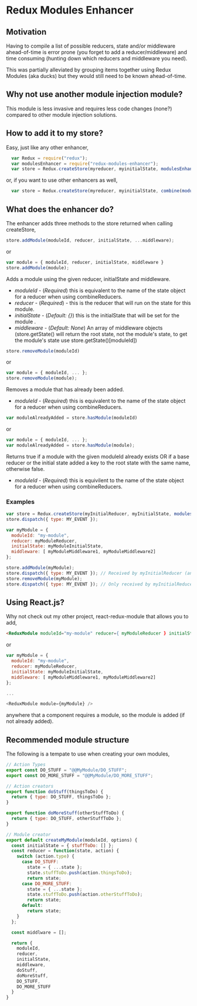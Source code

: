 # Redux Modules Enhancer

## Motivation

Having to compile a list of possible reducers, state and/or middleware ahead-of-time is
error prone (you forget to add a reducer/middleware) and time consuming (hunting
down which reducers and middleware you need).

This was partially alleviated by grouping items together using Redux Modules (aka ducks) but
they would still need to be known ahead-of-time.

## Why not use another module injection module?

This module is less invasive and requires less code changes (none?) compared to
other module injection solutions.

## How to add it to my store?

Easy, just like any other enhancer,

```javascript
  var Redux = require("redux");
  var modulesEnhancer = require("redux-modules-enhancer");
  var store = Redux.createStore(myreducer, myinitialState, modulesEnhancer());
```

or, if you want to use other enhancers as well,

```javascript
  var store = Redux.createStore(myreducer, myinitialState, combine(modulesEnhancer(), Redux.applyMiddleware(...)));
```

## What does the enhancer do?

The enhancer adds three methods to the store returned when calling createStore,

```javascript
store.addModule(moduleId, reducer, initialState, ...middleware);
```

or

```javascript
var module = { moduleId, reducer, initialState, middleware }
store.addModule(module);
```

Adds a module using
the given reducer, initialState and middleware.

-   *moduleId* - (*Required*) this is equivalent to the name of the state object for a reducer when using combineReducers.
-   *reducer* - (*Required*) - this is the reducer that will run on the state for this module.
-   *initialState* - (*Default: {}*) this is the initialState that will be set for the module .
-   *middleware* - (*Default: None*) An array of middleware objects (store.getState() will return the root state, not the module's state, to get the module's state use store.getState()\[moduleId\])

```javascript
store.removeModule(moduleId)
```
or
```javascript
var module = { moduleId, ... };
store.removeModule(module);
```
Removes a module that has already been added.

-   *moduleId* - (*Required*) this is equivalent to the name of the state object for a reducer when using combineReducers.

```javascript
var moduleAlreadyAdded = store.hasModule(moduleId)
```
or

```javascript
var module = { moduleId, ... };
var moduleAlreadyAdded = store.hasModule(module);
```

Returns true if a module with the given moduleId already exists OR if a base reducer or
the initial state added a key to the root state with the same name, otherwise false.

-   *moduleId* - (*Required*) this is equivilent to the name of the state object for a reducer when using combineReducers.

### Examples

```javascript
var store = Redux.createStore(myInitialReducer, myInitialState, modulesEnhancer());
store.dispatch({ type: MY_EVENT });

var myModule = {
  moduleId: "my-module",
  reducer: myModuleReducer,
  initialState: myModuleInitialState,
  middleware: [ myModuleMiddleware1, myModuleMiddleware2]
};

store.addModule(myModule);
store.dispatch({ type: MY_EVENT }); // Received by myInitialReducer (and any other enhancers), as well as the module's myModuleReducer.
store.removeModule(myModule);
store.dispatch({ type: MY_EVENT }); // Only received by myInitialReducer (and any other enhancers), actions are no longer dispatched to your module reducer or middleware, and the state will have been removed.
```

## Using React.js?

Why not check out my other project, react-redux-module that allows you to add,

```html
<ReduxModule moduleId="my-module" reducer={ myModuleReducer } initialState={ myModuleInitialState } middleware={ [ myModuleMiddlware1, myModuleMiddlware2 ] } />
```
or
```javascript
var myModule = {
  moduleId: "my-module",
  reducer: myModuleReducer,
  initialState: myModuleInitialState,
  middleware: [ myModuleMiddleware1, myModuleMiddleware2]
};

...

<ReduxModule module={myModule} />
```

anywhere that a component requires a module, so the module is added (if not already added).

## Recommended module structure

The following is a tempate to use when creating your own modules,

```javascript
// Action Types
export const DO_STUFF = "@@MyModule/DO_STUFF";
export const DO_MORE_STUFF = "@@MyModule/DO_MORE_STUFF";

// Action creators
export function doStuff(thingsToDo) {
  return { type: DO_STUFF, thingsToDo };
}

export function doMoreStuff(otherStuffToDo) {
  return { type: DO_STUFF, otherStuffToDo };
}

// Module creator
export default createMyModule(moduleId, options) {
  const initialState = { stuffToDo: [] };
  const reducer = function(state, action) {
    switch (action.type) {
      case DO_STUFF:
        state = { ...state };
        state.stuffToDo.push(action.thingsToDo);
        return state;
      case DO_MORE_STUFF:
        state = { ...state };
        state.stuffToDo.push(action.otherStuffToDo);
        return state;
      default:
        return state;
    }
  };

  const middlware = [];

  return {
    moduleId,
    reducer,
    initialState,
    middleware,
    doStuff,
    doMoreStuff,
    DO_STUFF,
    DO_MORE_STUFF
  }
}
```
